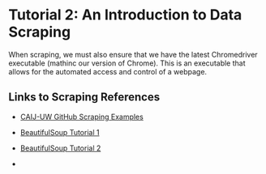 # Tutorial 2: An Introduction to Data Scraping


When scraping, we must also ensure that we have the latest Chromedriver executable (mathinc our version of Chrome). This is an executable that allows for the automated access and control of a webpage.


## Links to Scraping References
 - [CAIJ-UW GitHub Scraping Examples](https://github.com/CAIJ-UW/automated-access)
 - [BeautifulSoup Tutorial 1](https://www.dataquest.io/blog/web-scraping-python-using-beautiful-soup/)
 - [BeautifulSoup Tutorial 2](https://scrapfly.io/blog/web-scraping-with-python-beautifulsoup/)

 - 
